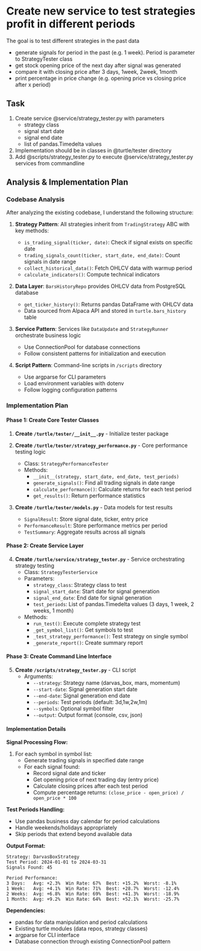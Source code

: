 # Create new service to test strategies profit in different periods
The goal is to test different strategies in the past data
  - generate signals for period in the past (e.g. 1 week). Period is parameter to StrategyTester class 
  - get stock opening price of the next day after signal was generated
  - compare it with closing price after 3 days, 1week, 2week, 1month
  - print percentage in price change (e.g. opening price vs closing price after x period)

## Task
1. Create service @service/strategy_tester.py with parameters
   - strategy class
   - signal start date
   - signal end date
   - list of pandas.Timedelta values
2. Implementation should be in classes in @turtle/tester directory
3. Add @scripts/strategy_tester.py to execute @service/strategy_tester.py services from commandline

## Analysis & Implementation Plan

### Codebase Analysis
After analyzing the existing codebase, I understand the following structure:

1. **Strategy Pattern**: All strategies inherit from `TradingStrategy` ABC with key methods:
   - `is_trading_signal(ticker, date)`: Check if signal exists on specific date
   - `trading_signals_count(ticker, start_date, end_date)`: Count signals in date range
   - `collect_historical_data()`: Fetch OHLCV data with warmup period
   - `calculate_indicators()`: Compute technical indicators

2. **Data Layer**: `BarsHistoryRepo` provides OHLCV data from PostgreSQL database
   - `get_ticker_history()`: Returns pandas DataFrame with OHLCV data
   - Data sourced from Alpaca API and stored in `turtle.bars_history` table

3. **Service Pattern**: Services like `DataUpdate` and `StrategyRunner` orchestrate business logic
   - Use ConnectionPool for database connections
   - Follow consistent patterns for initialization and execution

4. **Script Pattern**: Command-line scripts in `/scripts` directory
   - Use argparse for CLI parameters
   - Load environment variables with dotenv
   - Follow logging configuration patterns

### Implementation Plan

#### Phase 1: Create Core Tester Classes
1. **Create `/turtle/tester/__init__.py`** - Initialize tester package
2. **Create `/turtle/tester/strategy_performance.py`** - Core performance testing logic
   - Class: `StrategyPerformanceTester`
   - Methods:
     - `__init__(strategy, start_date, end_date, test_periods)`
     - `generate_signals()`: Find all trading signals in date range
     - `calculate_performance()`: Calculate returns for each test period
     - `get_results()`: Return performance statistics

3. **Create `/turtle/tester/models.py`** - Data models for test results
   - `SignalResult`: Store signal date, ticker, entry price
   - `PerformanceResult`: Store performance metrics per period
   - `TestSummary`: Aggregate results across all signals

#### Phase 2: Create Service Layer
4. **Create `/turtle/service/strategy_tester.py`** - Service orchestrating strategy testing
   - Class: `StrategyTesterService`
   - Parameters:
     - `strategy_class`: Strategy class to test
     - `signal_start_date`: Start date for signal generation
     - `signal_end_date`: End date for signal generation  
     - `test_periods`: List of pandas.Timedelta values (3 days, 1 week, 2 weeks, 1 month)
   - Methods:
     - `run_test()`: Execute complete strategy test
     - `_get_symbol_list()`: Get symbols to test
     - `_test_strategy_performance()`: Test strategy on single symbol
     - `_generate_report()`: Create summary report

#### Phase 3: Create Command Line Interface
5. **Create `/scripts/strategy_tester.py`** - CLI script
   - Arguments:
     - `--strategy`: Strategy name (darvas_box, mars, momentum)
     - `--start-date`: Signal generation start date
     - `--end-date`: Signal generation end date
     - `--periods`: Test periods (default: 3d,1w,2w,1m)
     - `--symbols`: Optional symbol filter
     - `--output`: Output format (console, csv, json)

#### Implementation Details

**Signal Processing Flow:**
1. For each symbol in symbol list:
   - Generate trading signals in specified date range
   - For each signal found:
     - Record signal date and ticker
     - Get opening price of next trading day (entry price)
     - Calculate closing prices after each test period
     - Compute percentage returns: `(close_price - open_price) / open_price * 100`

**Test Periods Handling:**
- Use pandas business day calendar for period calculations
- Handle weekends/holidays appropriately
- Skip periods that extend beyond available data

**Output Format:**
```
Strategy: DarvasBoxStrategy
Test Period: 2024-01-01 to 2024-03-31
Signals Found: 45

Period Performance:
3 Days:   Avg: +2.3%  Win Rate: 67%  Best: +15.2%  Worst: -8.1%
1 Week:   Avg: +4.1%  Win Rate: 71%  Best: +28.7%  Worst: -12.4%
2 Weeks:  Avg: +6.8%  Win Rate: 69%  Best: +41.3%  Worst: -18.9%
1 Month:  Avg: +9.2%  Win Rate: 64%  Best: +52.1%  Worst: -25.7%
```

**Dependencies:**
- pandas for data manipulation and period calculations
- Existing turtle modules (data repos, strategy classes)
- argparse for CLI interface
- Database connection through existing ConnectionPool pattern

